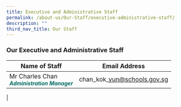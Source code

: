 ```yaml
---
title: Executive and Administrative Staff
permalink: /about-us/Our-Staff/executive-administrative-staff/
description: ""
third_nav_title: Our Staff
---
```

### **Our Executive and Administrative Staff**



| Name of Staff | Email Address | 
| -------- | -------- | 
Mr Charles Chan<br><b><i style="color:#016C62;font-size:14px;">Administration Manager</i></b>|chan\_kok\_yun@schools.gov.sg|
|